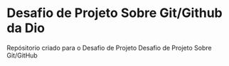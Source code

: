 # Desafio de Projeto Sobre Git/Github da Dio
Repósitorio criado para o Desafio de Projeto
Desafio de Projeto Sobre Git/GitHub

